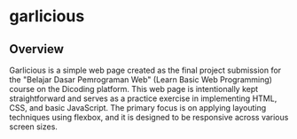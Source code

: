 # garlicious
## Overview
Garlicious is a simple web page created as the final project submission for the "Belajar Dasar Pemrograman Web" (Learn Basic Web Programming) course on the Dicoding platform. This web page is intentionally kept straightforward and serves as a practice exercise in implementing HTML, CSS, and basic JavaScript. The primary focus is on applying layouting techniques using flexbox, and it is designed to be responsive across various screen sizes.
